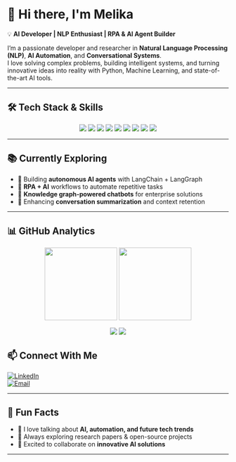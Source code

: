 # 👋 Hi there, I'm Melika  

💡 **AI Developer | NLP Enthusiast | RPA & AI Agent Builder**  

I’m a passionate developer and researcher in **Natural Language Processing (NLP)**, **AI Automation**, and **Conversational Systems**.  
I love solving complex problems, building intelligent systems, and turning innovative ideas into reality with Python, Machine Learning, and state-of-the-art AI tools.  

---

## 🛠️ Tech Stack & Skills  

<p align="center">
  <img src="https://img.shields.io/badge/Python-3776AB?style=for-the-badge&logo=python&logoColor=white"/>
  <img src="https://img.shields.io/badge/Machine%20Learning-FF6F00?style=for-the-badge&logo=apache-spark&logoColor=white"/>
  <img src="https://img.shields.io/badge/NLP-FF4154?style=for-the-badge&logo=nlp&logoColor=white"/>
  <img src="https://img.shields.io/badge/RPA-A020F0?style=for-the-badge&logo=roblox&logoColor=white"/>
  <img src="https://img.shields.io/badge/LangChain-2E8B57?style=for-the-badge&logo=chainlink&logoColor=white"/>
  <img src="https://img.shields.io/badge/LangGraph-8B0000?style=for-the-badge&logo=graphql&logoColor=white"/>
  <img src="https://img.shields.io/badge/AI%20Agents-000000?style=for-the-badge&logo=openai&logoColor=white"/>
  <img src="https://img.shields.io/badge/Knowledge%20Graph-4682B4?style=for-the-badge&logo=neo4j&logoColor=white"/>
  <img src="https://img.shields.io/badge/Chatbots-00BFFF?style=for-the-badge&logo=wechat&logoColor=white"/>
</p>

---

## 📚 Currently Exploring  

- 🤖 Building **autonomous AI agents** with LangChain + LangGraph  
- 🔄 **RPA + AI** workflows to automate repetitive tasks  
- 🧠 **Knowledge graph-powered chatbots** for enterprise solutions  
- 📝 Enhancing **conversation summarization** and context retention  

---

## 📊 GitHub Analytics  

<p align="center">
  <img src="https://github-readme-stats.vercel.app/api?username=MelikaMirdamadi&show_icons=true&theme=tokyonight&hide_border=true" height="165"/>
  <img src="https://github-readme-streak-stats.herokuapp.com?user=MelikaMirdamadi&theme=tokyonight&hide_border=true" height="165"/>
</p>

<p align="center">
  <img src="https://github-profile-summary-cards.vercel.app/api/cards/repos-per-language?username=MelikaMirdamadi&theme=tokyonight"/>
  <img src="https://github-profile-summary-cards.vercel.app/api/cards/productive-time?username=MelikaMirdamadi&theme=tokyonight"/>
</p>



## 📫 Connect With Me  

[![LinkedIn](https://img.shields.io/badge/LinkedIn-0077B5?style=for-the-badge&logo=linkedin&logoColor=white)](https://www.linkedin.com/in/melika-sadat-mirdamadi-737680259/)  
[![Email](https://img.shields.io/badge/Email-D14836?style=for-the-badge&logo=gmail&logoColor=white)](mailto:mirdamadimelika3@gmail.com)

---

## 🎯 Fun Facts  

- 💬 I love talking about **AI, automation, and future tech trends**  
- 📖 Always exploring research papers & open-source projects  
- 🚀 Excited to collaborate on **innovative AI solutions**  

---

